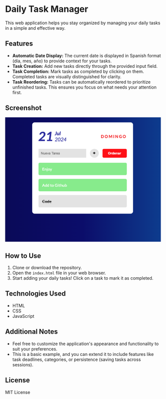 
# Daily Task Manager

This web application helps you stay organized by managing your daily tasks in a simple and effective way.

## Features

- **Automatic Date Display:** The current date is displayed in Spanish format (día, mes, año) to provide context for your tasks.
- **Task Creation:** Add new tasks directly through the provided input field.
- **Task Completion:** Mark tasks as completed by clicking on them. Completed tasks are visually distinguished for clarity.
- **Task Reordering:** Tasks can be automatically reordered to prioritize unfinished tasks. This ensures you focus on what needs your attention first.

## Screenshot

![Daily Task Manager](todolist.png)

## How to Use

1. Clone or download the repository.
2. Open the `index.html` file in your web browser.
3. Start adding your daily tasks! Click on a task to mark it as completed.

## Technologies Used

- HTML
- CSS
- JavaScript

## Additional Notes

- Feel free to customize the application's appearance and functionality to suit your preferences.
- This is a basic example, and you can extend it to include features like task deadlines, categories, or persistence (saving tasks across sessions).

## License

MIT License



